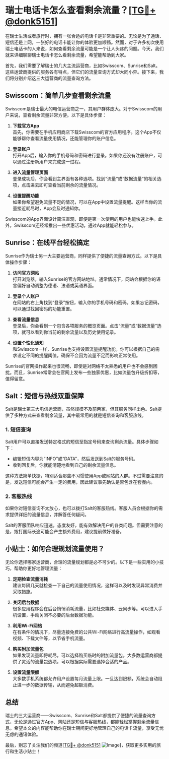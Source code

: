 # 瑞士电话卡怎么查看剩余流量？[[TG💪+ @donk5151](https://t.me/s/donk5151)]

在瑞士生活或者旅行时，拥有一张合适的电话卡是非常重要的。无论是为了通话、短信还是上网，一张好的电话卡能让你的体验更加顺畅。然而，对于许多初次使用瑞士电话卡的人来说，如何查看剩余流量可能是一个让人头疼的问题。今天，我们就来详细聊聊瑞士电话卡怎么看剩余流量，希望能帮助到大家。

首先，我们需要了解瑞士的几大主流运营商，比如Swisscom、Sunrise和Salt。这些运营商提供的服务各有特点，但它们的流量查询方式却大同小异。接下来，我们将分别介绍这三大运营商的流量查询方法。

## Swisscom：简单几步查看剩余流量

Swisscom是瑞士最大的电信运营商之一，其用户群体庞大。对于Swisscom的用户来说，查看剩余流量非常方便。以下是具体步骤：

1. **下载官方App**  
   首先，你需要在手机应用商店下载Swisscom的官方应用程序。这个App不仅能够帮你查看流量使用情况，还能管理你的账户信息。

2. **登录账户**  
   打开App后，输入你的手机号码和密码进行登录。如果你还没有注册账户，可以通过注册新用户来完成这一过程。

3. **进入流量管理页面**  
   登录成功后，你会看到主界面有各种选项。找到“流量”或“数据流量”的相关选项，点击进去即可查看当前剩余的流量情况。

4. **设置提醒功能**  
   如果你希望避免流量不足的情况，可以在App中设置流量提醒。这样当你的流量接近耗尽时，App会及时通知你。

Swisscom的App界面设计简洁直观，即便是第一次使用的用户也能快速上手。此外，Swisscom还经常推出一些优惠活动，通过App就能轻松参与。

## Sunrise：在线平台轻松搞定

Sunrise作为瑞士另一大主要运营商，同样提供了便捷的流量查询方式。以下是具体操作步骤：

1. **访问官方网站**  
   打开浏览器，输入Sunrise的官方网站地址。通常情况下，网站会根据你的语言偏好自动调整为德语、法语或英语界面。

2. **登录个人账户**  
   在网站的右上角找到“登录”按钮，输入你的手机号码和密码。如果忘记密码，可以通过找回密码的功能重置。

3. **查看流量信息**  
   登录后，你会看到一个包含各项服务的概览页面。点击“流量”或“数据流量”选项，就可以看到你当前的剩余流量以及历史使用记录。

4. **设置个性化通知**  
   和Swisscom一样，Sunrise也支持设置流量提醒功能。你可以根据自己的需求设定不同的提醒阈值，确保不会因为流量不足而影响正常使用。

Sunrise的官网操作起来也很流畅，即使是对网络不太熟悉的用户也不会感到困扰。而且，Sunrise常常会在官网上发布一些独家优惠，比如流量包升级折扣等，值得留意。

## Salt：短信与热线双重保障

Salt是瑞士第三大电信运营商，虽然规模不及前两家，但其服务同样出色。Salt提供了多种方式来查看剩余流量，其中最常用的就是短信查询和客服热线。

### 1. 短信查询
Salt用户可以直接发送特定格式的短信至指定号码来查询剩余流量。具体步骤如下：
- 编辑短信内容为“INFO”或“DATA”，然后发送到Salt的服务号码。
- 收到回复后，你就能清楚地看到自己的剩余流量信息。

这种方法简单快捷，特别适合那些不习惯使用App或网站的人群。不过需要注意的是，发送短信可能会产生一定的费用，因此建议事先确认是否包含在套餐内。

### 2. 客服热线
如果你对短信查询不太放心，也可以拨打Salt的客服热线。客服人员会根据你的需求提供详细的流量信息，并解答任何疑问。

Salt的客服团队响应迅速，态度友好，能有效解决用户的各类问题。但需要注意的是，拨打国际长途可能会产生额外费用，建议提前做好准备。

## 小贴士：如何合理规划流量使用？

无论你选择哪家运营商，合理的流量规划都是必不可少的。以下是一些实用的小技巧，帮助你更好地管理流量：

1. **定期检查流量消耗**  
   建议每隔几天就检查一下自己的流量使用情况，这样可以及时发现异常消费并采取措施。

2. **关闭后台数据**  
   很多应用程序会在后台悄悄消耗流量，比如社交媒体、云同步等。可以进入手机设置，手动关闭不必要的后台数据功能。

3. **利用Wi-Fi网络**  
   在有条件的情况下，尽量连接免费的公共Wi-Fi网络进行高流量操作，如观看视频、下载文件等，以节省手机流量。

4. **购买附加流量包**  
   如果发现流量即将耗尽，可以选择购买临时的附加流量包。大多数运营商都提供了灵活的流量包选项，可以根据实际需要选择合适的产品。

5. **设置流量限额**  
   大多数手机系统都允许用户设置每月流量上限。一旦达到限额，系统会自动阻止进一步的数据传输，从而避免超额消费。

## 总结

瑞士的三大运营商——Swisscom、Sunrise和Salt都提供了便捷的流量查询方式，无论是通过官方App、网站还是短信与客服热线，都能轻松掌握剩余流量信息。希望本文的内容能帮助你在瑞士期间更好地管理自己的电话卡流量，享受无忧无虑的通讯体验。

最后，别忘了关注我们的频道[[TG💪+ @donk5151](https://t.me/s/donk5151) ![Image](https://i.postimg.cc/rwNCRYN7/Snipaste-2025-04-30-17-27-05.png)]，获取更多实用的旅行和生活小贴士！